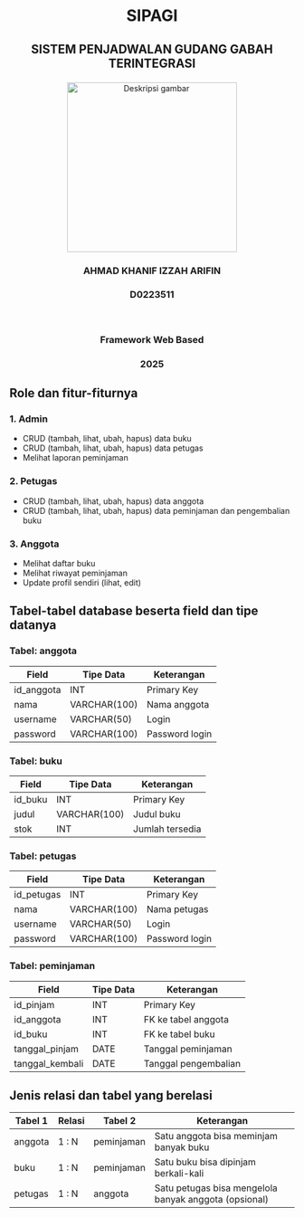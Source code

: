 # <p align="center" style="margin-bottom: 0px;">SIPAGI</p>
## <p align="center" style="margin-top: 0;">SISTEM PENJADWALAN GUDANG GABAH TERINTEGRASI</p>

<p align="center">
  <img src="logo-usb-2013 (1).png" width="300" alt="Deskripsi gambar" />
</p>

### <p align="center">AHMAD KHANIF IZZAH ARIFIN</p>
### <p align="center">D0223511</p></br>
### <p align="center">Framework Web Based</p>
### <p align="center">2025</p>


## Role dan fitur-fiturnya

### 1. Admin
- CRUD (tambah, lihat, ubah, hapus) data buku
- CRUD (tambah, lihat, ubah, hapus) data petugas
- Melihat laporan peminjaman

### 2. Petugas
- CRUD (tambah, lihat, ubah, hapus) data anggota
- CRUD (tambah, lihat, ubah, hapus) data peminjaman dan pengembalian buku

### 3. Anggota
- Melihat daftar buku
- Melihat riwayat peminjaman
- Update profil sendiri (lihat, edit)

## Tabel-tabel database beserta field dan tipe datanya

### Tabel: anggota

| Field       | Tipe Data     | Keterangan       |
|-------------|---------------|------------------|
| id_anggota  | INT           | Primary Key      |
| nama        | VARCHAR(100)  | Nama anggota     |
| username    | VARCHAR(50)   | Login            |
| password    | VARCHAR(100)  | Password login   |

### Tabel: buku

| Field     | Tipe Data     | Keterangan       |
|-----------|---------------|------------------|
| id_buku   | INT           | Primary Key      |
| judul     | VARCHAR(100)  | Judul buku       |
| stok      | INT           | Jumlah tersedia  |

### Tabel: petugas

| Field       | Tipe Data     | Keterangan       |
|-------------|---------------|------------------|
| id_petugas  | INT           | Primary Key      |
| nama        | VARCHAR(100)  | Nama petugas     |
| username    | VARCHAR(50)   | Login            |
| password    | VARCHAR(100)  | Password login   |

### Tabel: peminjaman

| Field           | Tipe Data   | Keterangan             |
|------------------|-------------|-------------------------|
| id_pinjam        | INT         | Primary Key            |
| id_anggota       | INT         | FK ke tabel anggota    |
| id_buku          | INT         | FK ke tabel buku       |
| tanggal_pinjam   | DATE        | Tanggal peminjaman     |
| tanggal_kembali  | DATE        | Tanggal pengembalian   |

## Jenis relasi dan tabel yang berelasi

| Tabel 1  | Relasi | Tabel 2     | Keterangan                             |
|----------|--------|-------------|----------------------------------------|
| anggota  | 1 : N  | peminjaman  | Satu anggota bisa meminjam banyak buku |
| buku     | 1 : N  | peminjaman  | Satu buku bisa dipinjam berkali-kali   |
| petugas  | 1 : N  | anggota     | Satu petugas bisa mengelola banyak anggota (opsional) |
